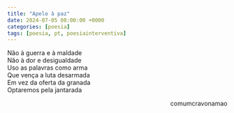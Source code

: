 ```yaml
---
title: "Apelo à paz"
date: 2024-07-05 08:00:00 +0000
categories: [poesia]
tags: [poesia, pt, poesiainterventiva]
---
```


<div style="color:Platinum">
Não à guerra e à maldade <br>
Não à dor e desigualdade <br>
Uso as palavras como arma <br>
Que vença a luta desarmada <br>
Em vez da oferta da granada <br>
Optaremos pela jantarada <br>
</div>
<p style="text-align:right">comumcravonamao</p>

